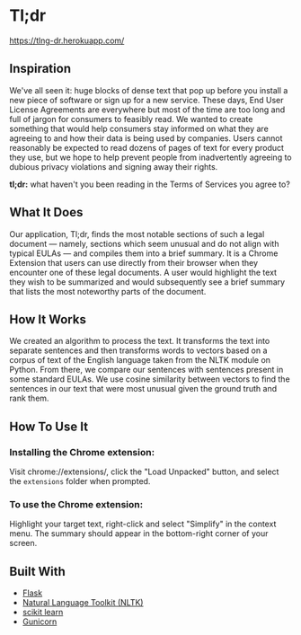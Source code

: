 # Tl;dr
https://tlng-dr.herokuapp.com/

## Inspiration ##
We've all seen it: huge blocks of dense text that pop up before you install a new piece of software or sign up for a new service. These days, End User License Agreements are everywhere but most of the time are too long and full of jargon for consumers to feasibly read. We wanted to create something that would help consumers stay informed on what they are agreeing to and how their data is being used by companies. Users cannot reasonably be expected to read dozens of pages of text for every product they use, but we hope to help prevent people from inadvertently agreeing to dubious privacy violations and signing away their rights.

**tl;dr:** what haven't you been reading in the Terms of Services you agree to?

## What It Does ##

Our application, Tl;dr, finds the most notable sections of such a legal document — namely, sections which seem unusual and do not align with typical EULAs — and compiles them into a brief summary. It is a Chrome Extension that users can use directly from their browser when they encounter one of these legal documents. A user would highlight the text they wish to be summarized and would subsequently see a brief summary that lists the most noteworthy parts of the document. 

## How It Works ##

We created an algorithm to process the text. It transforms the text into separate sentences and then transforms words to vectors based on a corpus of text of the English language taken from the NLTK module on Python. From there, we compare our sentences with sentences present in some standard EULAs. We use cosine similarity between vectors to find the sentences in our text that were most unusual given the ground truth and rank them.

## How To Use It ##

### Installing the Chrome extension:

Visit chrome://extensions/, click the "Load Unpacked" button, and select the ```extensions``` folder when prompted.

### To use the Chrome extension:

Highlight your target text, right-click and select "Simplify" in the context menu. The summary should appear in the bottom-right corner of your screen.

## Built With ##

- [Flask](http://flask.pocoo.org/docs/1.0/)
- [Natural Language Toolkit (NLTK)](https://www.nltk.org/index.html)
- [scikit learn](https://scikit-learn.org/stable/documentation.html)
- [Gunicorn](http://docs.gunicorn.org/en/stable/index.html)
